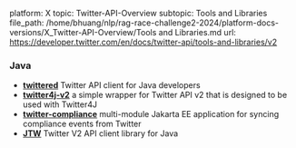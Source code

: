 platform: X
topic: Twitter-API-Overview
subtopic: Tools and Libraries
file_path: /home/bhuang/nlp/rag-race-challenge2-2024/platform-docs-versions/X_Twitter-API-Overview/Tools and Libraries.md
url: https://developer.twitter.com/en/docs/twitter-api/tools-and-libraries/v2

### Java

* [**twittered**](https://github.com/redouane59/twittered) Twitter API client for Java developers
* [**twitter4j-v2**](https://github.com/takke/twitter4j-v2) a simple wrapper for Twitter API v2 that is designed to be used with Twitter4J
* [**twitter-compliance**](https://github.com/UCL/twitter-compliance) multi-module Jakarta EE application for syncing compliance events from Twitter
* [**JTW**](https://github.com/uakihir0/jtw) Twitter V2 API client library for Java